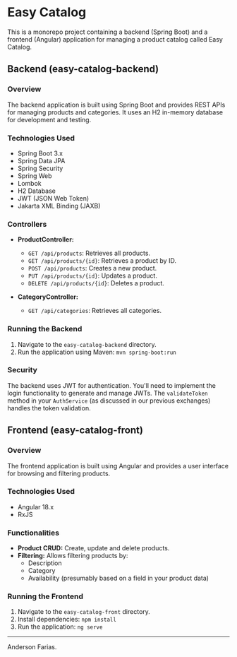 # Easy Catalog

This is a monorepo project containing a backend (Spring Boot) and a frontend (Angular) application for managing a product catalog called Easy Catalog.

## Backend (easy-catalog-backend)

### Overview

The backend application is built using Spring Boot and provides REST APIs for managing products and categories. It uses an H2 in-memory database for development and testing.

### Technologies Used

*   Spring Boot 3.x
*   Spring Data JPA
*   Spring Security
*   Spring Web
*   Lombok
*   H2 Database
*   JWT (JSON Web Token)
*   Jakarta XML Binding (JAXB)

### Controllers

*   **ProductController:**
    *   `GET /api/products`: Retrieves all products.
    *   `GET /api/products/{id}`: Retrieves a product by ID.
    *   `POST /api/products`: Creates a new product.
    *   `PUT /api/products/{id}`: Updates a product.
    *   `DELETE /api/products/{id}`: Deletes a product.

*   **CategoryController:**
    *   `GET /api/categories`: Retrieves all categories.

### Running the Backend

1.  Navigate to the `easy-catalog-backend` directory.
2.  Run the application using Maven: `mvn spring-boot:run`

### Security

The backend uses JWT for authentication.  You'll need to implement the login functionality to generate and manage JWTs.  The `validateToken` method in your `AuthService` (as discussed in our previous exchanges) handles the token validation.

## Frontend (easy-catalog-front)

### Overview

The frontend application is built using Angular and provides a user interface for browsing and filtering products.

### Technologies Used

*   Angular 18.x
*   RxJS

### Functionalities

*   **Product CRUD:** Create, update and delete products.
*   **Filtering:** Allows filtering products by:
    *   Description
    *   Category
    *   Availability (presumably based on a field in your product data)

### Running the Frontend

1.  Navigate to the `easy-catalog-front` directory.
2.  Install dependencies: `npm install`
3.  Run the application: `ng serve`

---

Anderson Farias.
